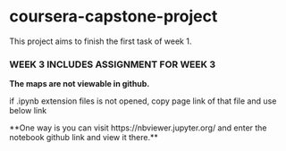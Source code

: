 # coursera-capstone-project
This project aims to finish the first task of week 1.
### WEEK 3 INCLUDES ASSIGNMENT FOR WEEK 3
**The maps are not viewable in github.**
<p>  if .ipynb extension files is not opened, copy page link of that file and use below link<p/>
**One way is you can visit https://nbviewer.jupyter.org/ and enter the notebook github link and view it there.**
